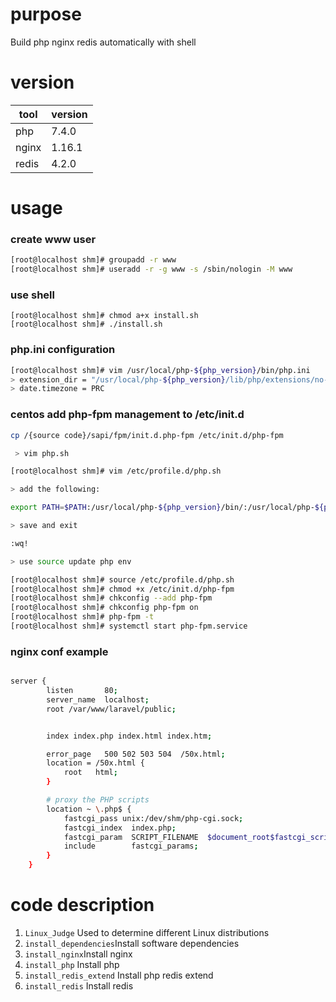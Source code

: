# purpose
Build php nginx redis automatically with shell

# version

tool | version
---- | ---
php | 7.4.0
nginx |  1.16.1
redis |  4.2.0

# usage
### create www user
```bash
[root@localhost shm]# groupadd -r www
[root@localhost shm]# useradd -r -g www -s /sbin/nologin -M www
```
### use shell
```
[root@localhost shm]# chmod a+x install.sh
[root@localhost shm]# ./install.sh
```

### php.ini configuration
```bash
[root@localhost shm]# vim /usr/local/php-${php_version}/bin/php.ini
> extension_dir = "/usr/local/php-${php_version}/lib/php/extensions/no-debug-zts-20190902"
> date.timezone = PRC
```

### centos add php-fpm management to /etc/init.d 
```bash
cp /{source code}/sapi/fpm/init.d.php-fpm /etc/init.d/php-fpm

 > vim php.sh

[root@localhost shm]# vim /etc/profile.d/php.sh

> add the following:

export PATH=$PATH:/usr/local/php-${php_version}/bin/:/usr/local/php-${php_version}/sbin/

> save and exit

:wq!

> use source update php env

[root@localhost shm]# source /etc/profile.d/php.sh
[root@localhost shm]# chmod +x /etc/init.d/php-fpm
[root@localhost shm]# chkconfig --add php-fpm
[root@localhost shm]# chkconfig php-fpm on
[root@localhost shm]# php-fpm -t
[root@localhost shm]# systemctl start php-fpm.service

```

### nginx conf example

```bash

server {
        listen       80;
        server_name  localhost;
        root /var/www/laravel/public;


        index index.php index.html index.htm;

        error_page   500 502 503 504  /50x.html;
        location = /50x.html {
            root   html;
        }

        # proxy the PHP scripts 
        location ~ \.php$ {
            fastcgi_pass unix:/dev/shm/php-cgi.sock;
            fastcgi_index  index.php;
            fastcgi_param  SCRIPT_FILENAME  $document_root$fastcgi_script_name;
            include        fastcgi_params;
        }
    }

```

# code description
1. `Linux_Judge` Used to determine different Linux distributions
2. `install_dependencies`Install software dependencies
3. `install_nginx`Install nginx
4. `install_php` Install php
5. `install_redis_extend` Install php redis extend
6. `install_redis` Install redis

# 
